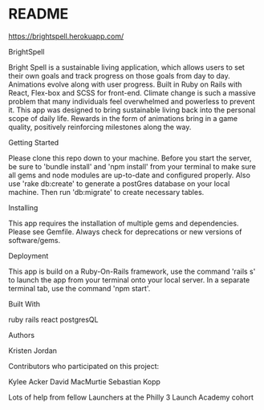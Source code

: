# README 

https://brightspell.herokuapp.com/


BrightSpell

Bright Spell is a sustainable living application, which allows users to set their own goals and track progress on those goals from day to day. Animations evolve along with user progress. Built in Ruby on Rails with React, Flex-box and SCSS for front-end.
Climate change is such a massive problem that many individuals feel overwhelmed and powerless to prevent it. This app was designed to bring sustainable living back into the personal scope of daily life. Rewards in the form of animations bring in a game quality, positively reinforcing milestones along the way.


Getting Started

Please clone this repo down to your machine.  Before you start the server, be sure to 'bundle install'  and 'npm install' from your terminal to make sure all gems and node modules are up-to-date and configured properly.  Also use 'rake db:create' to generate a postGres database on your local machine.  Then run 'db:migrate' to create necessary tables.

Installing

This app requires the installation of multiple gems and dependencies.  Please see Gemfile. Always check for deprecations or new versions of software/gems.

Deployment

This app is build on a Ruby-On-Rails framework, use the command 'rails s' to launch the app from your terminal onto your local server. In a separate terminal tab, use the command 'npm start'.

Built With

ruby
rails
react
postgresQL



Authors

Kristen Jordan

Contributors who participated on this project:

Kylee Acker
David MacMurtie
Sebastian Kopp

Lots of help from fellow Launchers at the Philly 3 Launch Academy cohort
